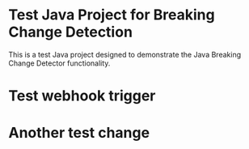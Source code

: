 # Test Java Project for Breaking Change Detection
This is a test Java project designed to demonstrate the Java Breaking Change Detector functionality.
# Test webhook trigger
# Another test change

